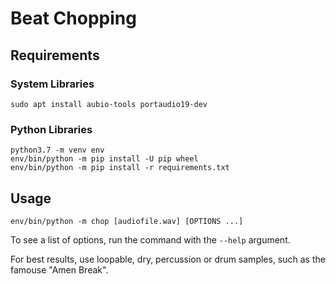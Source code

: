 # Beat Chopping

## Requirements

### System Libraries

```
sudo apt install aubio-tools portaudio19-dev
```

### Python Libraries

```
python3.7 -m venv env
env/bin/python -m pip install -U pip wheel
env/bin/python -m pip install -r requirements.txt
```

## Usage

```
env/bin/python -m chop [audiofile.wav] [OPTIONS ...]
```

To see a list of options, run the command with the `--help` argument.

For best results, use loopable, dry, percussion or drum samples, such as the
famouse "Amen Break".
